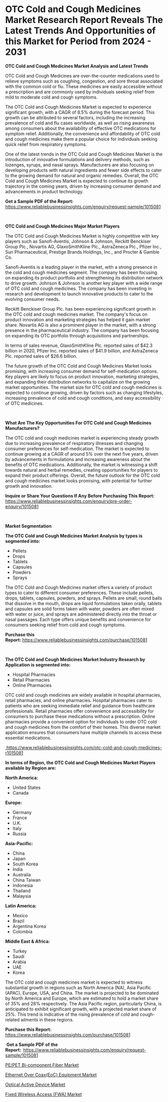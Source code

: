 <p><h1>OTC Cold and Cough Medicines Market Research Report Reveals The Latest Trends And Opportunities of this Market for Period from 2024 - 2031</h1></p><p><strong>OTC Cold and Cough Medicines Market Analysis and Latest Trends</strong></p>
<p><p>OTC Cold and Cough Medicines are over-the-counter medications used to relieve symptoms such as coughing, congestion, and sore throat associated with the common cold or flu. These medicines are easily accessible without a prescription and are commonly used by individuals seeking relief from mild to moderate cold and cough symptoms.</p><p>The OTC Cold and Cough Medicines Market is expected to experience significant growth, with a CAGR of 8.5% during the forecast period. This growth can be attributed to several factors, including the increasing prevalence of cold and flu cases worldwide, as well as rising awareness among consumers about the availability of effective OTC medications for symptom relief. Additionally, the convenience and affordability of OTC cold and cough medicines make them a popular choice for individuals seeking quick relief from respiratory symptoms.</p><p>One of the latest trends in the OTC Cold and Cough Medicines Market is the introduction of innovative formulations and delivery methods, such as lozenges, syrups, and nasal sprays. Manufacturers are also focusing on developing products with natural ingredients and fewer side effects to cater to the growing demand for natural and organic remedies. Overall, the OTC Cold and Cough Medicines Market is expected to continue its growth trajectory in the coming years, driven by increasing consumer demand and advancements in product technology.</p></p>
<p><strong>Get a Sample PDF of the Report:&nbsp;</strong> <a href="https://www.reliablebusinessinsights.com/enquiry/request-sample/1015081">https://www.reliablebusinessinsights.com/enquiry/request-sample/1015081</a></p>
<p>&nbsp;</p>
<p><strong>OTC Cold and Cough Medicines Major Market Players</strong></p>
<p><p>The OTC Cold and Cough Medicines Market is highly competitive with key players such as Sanofi-Aventis, Johnson & Johnson, Reckitt Benckiser Group Plc., Novartis AG, GlaxoSmithKline Plc., AstraZeneca Plc., Pfizer Inc., Sun Pharmaceutical, Prestige Brands Holdings, Inc., and Procter & Gamble Co.</p><p>Sanofi-Aventis is a leading player in the market, with a strong presence in the cold and cough medicines segment. The company has been focusing on expanding its product portfolio and strengthening its distribution network to drive growth. Johnson & Johnson is another key player with a wide range of OTC cold and cough medicines. The company has been investing in research and development to launch innovative products to cater to the evolving consumer needs.</p><p>Reckitt Benckiser Group Plc. has been experiencing significant growth in the OTC cold and cough medicines market. The company's focus on product innovation and marketing strategies has helped it gain market share. Novartis AG is also a prominent player in the market, with a strong presence in the pharmaceutical industry. The company has been focusing on expanding its OTC portfolio through acquisitions and partnerships.</p><p>In terms of sales revenue, GlaxoSmithKline Plc. reported sales of $42.3 billion in 2020, Pfizer Inc. reported sales of $41.9 billion, and AstraZeneca Plc. reported sales of $26.6 billion. </p><p>The future growth of the OTC Cold and Cough Medicines Market looks promising, with increasing consumer demand for self-medication options. Key players are likely to focus on product innovation, marketing strategies, and expanding their distribution networks to capitalize on the growing market opportunities. The market size for OTC cold and cough medicines is expected to continue growing, driven by factors such as changing lifestyles, increasing prevalence of cold and cough conditions, and easy accessibility of OTC medicines.</p></p>
<p>&nbsp;</p>
<p><strong>What Are The Key Opportunities For OTC Cold and Cough Medicines Manufacturers?</strong></p>
<p><p>The OTC cold and cough medicines market is experiencing steady growth due to increasing prevalence of respiratory illnesses and changing consumer preferences for self-medication. The market is expected to continue growing at a CAGR of around 5% over the next five years, driven by advancements in formulations and increasing awareness about the benefits of OTC medications. Additionally, the market is witnessing a shift towards natural and herbal remedies, creating opportunities for players to expand their product offerings. Overall, the future outlook for the OTC cold and cough medicines market looks promising, with potential for further growth and innovation.</p></p>
<p><strong>Inquire or Share Your Questions If Any Before Purchasing This Report:</strong> <a href="https://www.reliablebusinessinsights.com/enquiry/pre-order-enquiry/1015081">https://www.reliablebusinessinsights.com/enquiry/pre-order-enquiry/1015081</a></p>
<p>&nbsp;</p>
<p><strong>Market Segmentation</strong></p>
<p><strong>The OTC Cold and Cough Medicines Market Analysis by types is segmented into:</strong></p>
<p><ul><li>Pellets</li><li>Drops</li><li>Tablets</li><li>Capsules</li><li>Powders</li><li>Sprays</li></ul></p>
<p><p>The OTC Cold and Cough Medicines market offers a variety of product types to cater to different consumer preferences. These include pellets, drops, tablets, capsules, powders, and sprays. Pellets are small, round balls that dissolve in the mouth, drops are liquid formulations taken orally, tablets and capsules are solid forms taken with water, powders are often mixed with water or juice, and sprays are administered directly into the throat or nasal passages. Each type offers unique benefits and convenience for consumers seeking relief from cold and cough symptoms.</p></p>
<p><strong>Purchase this Report:&nbsp;</strong><a href="https://www.reliablebusinessinsights.com/purchase/1015081">https://www.reliablebusinessinsights.com/purchase/1015081</a></p>
<p>&nbsp;</p>
<p><strong>The OTC Cold and Cough Medicines Market Industry Research by Application is segmented into:</strong></p>
<p><ul><li>Hospital Pharmacies</li><li>Retail Pharmacies</li><li>Online Pharmacies</li></ul></p>
<p><p>OTC cold and cough medicines are widely available in hospital pharmacies, retail pharmacies, and online pharmacies. Hospital pharmacies cater to patients who are seeking immediate relief and guidance from healthcare professionals. Retail pharmacies offer convenience and accessibility for consumers to purchase these medications without a prescription. Online pharmacies provide a convenient option for individuals to order OTC cold and cough medicines from the comfort of their homes. This diverse market application ensures that consumers have multiple channels to access these essential medications.</p></p>
<p><a href="https://www.reliablebusinessinsights.com/otc-cold-and-cough-medicines-r1015081">&nbsp;https://www.reliablebusinessinsights.com/otc-cold-and-cough-medicines-r1015081</a></p>
<p><strong>In terms of Region, the OTC Cold and Cough Medicines Market Players available by Region are:</strong></p>
<p>
    <p> <strong> North America: </strong>
        <ul>
            <li>United States</li>
            <li>Canada</li>
        </ul>
        </p> 
    <p> <strong> Europe: </strong>
        <ul>
            <li>Germany</li>
            <li>France</li>
            <li>U.K.</li>
            <li>Italy</li>
            <li>Russia</li>
        </ul>
        </p> 
    <p> <strong> Asia-Pacific: </strong>
        <ul>
            <li>China</li>
            <li>Japan</li>
            <li>South Korea</li>
            <li>India</li>
            <li>Australia</li>
            <li>China Taiwan</li>
            <li>Indonesia</li>
            <li>Thailand</li>
            <li>Malaysia</li>
        </ul>
        </p> 
    <p> <strong> Latin America: </strong>
        <ul>
            <li>Mexico</li>
            <li>Brazil</li>
            <li>Argentina Korea</li>
            <li>Colombia</li>
        </ul>
        </p> 
    <p> <strong> Middle East & Africa: </strong>
        <ul>
            <li>Turkey</li>
            <li>Saudi</li>
            <li>Arabia</li>
            <li>UAE</li>
            <li>Korea</li>
        </ul>
    </p>
    </p>
<p><p>The OTC cold and cough medicines market is expected to witness substantial growth in regions such as North America (NA), Asia Pacific (APAC), Europe, USA, and China. The market is projected to be dominated by North America and Europe, which are estimated to hold a market share of 35% and 28% respectively. The Asia Pacific region, particularly China, is anticipated to exhibit significant growth, with a projected market share of 25%. This trend is indicative of the rising prevalence of cold and cough-related ailments in these regions.</p></p>
<p><strong>Purchase this Report: </strong><a href="https://www.reliablebusinessinsights.com/purchase/1015081">https://www.reliablebusinessinsights.com/purchase/1015081</a></p>
<p>&nbsp;<strong>Get a Sample PDF of the Report:&nbsp;&nbsp;</strong><a href="https://www.reliablebusinessinsights.com/enquiry/request-sample/1015081">https://www.reliablebusinessinsights.com/enquiry/request-sample/1015081</a></p>
<p><strong></strong></p>
<p><p><a href="https://www.linkedin.com/pulse/pepet-bi-component-fiber-market-size-share-trends-analysis-brgae?trackingId=xSCFp%2Fb2Tu6uk06unBpwZQ%3D%3D">PE/PET Bi-component Fiber Market</a></p><p><a href="https://medium.com/@judypierce2022/ethernet-over-coax-eoc-equipment-market-size-growth-and-industry-analysis-by-market-segmentation-02ba0d36624e">Ethernet Over Coax(EoC) Equipment Market</a></p><p><a href="https://medium.com/@adamsaput321_54920/optical-active-device-market-industry-trends-and-forecast-for-period-from-2024-to-2031-f99db3c385aa">Optical Active Device Market</a></p><p><a href="https://medium.com/@abdulkoss1996/market-forecast-global-fixed-wireless-access-fwa-trends-and-impact-analysis-2024-2031-by-3aff7a08723e">Fixed Wireless Access (FWA) Market</a></p></p>